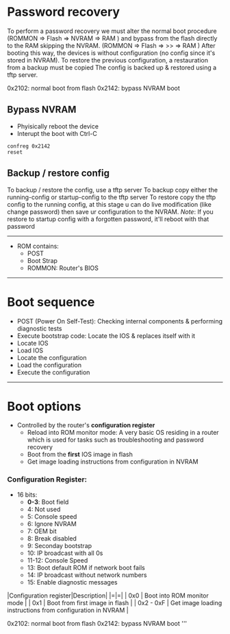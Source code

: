   # Password recovery
  
  To perform a password recovery we must alter the normal boot procedure 
  (ROMMON => Flash => NVRAM => RAM ) 
  and bypass from the flash directly to the RAM skipping the NVRAM.
  (ROMMON => Flash =>  >>   => RAM ) 
  After booting this way, the devices is without configuration (no config since it's stored in NVRAM). To restore the previous configuration, a restauration from a backup must be copied
  The config is backed  up & restored using a tftp server.
  
  
  
  0x2102: normal boot from flash
  0x2142: bypass NVRAM boot
  
  
  ## Bypass NVRAM
  * Phyisically reboot the device
  * Interupt the boot with Ctrl-C
  ```
  confreg 0x2142
  reset
  ```
  
  ## Backup / restore config
  To backup / restore the config, use a tftp server
  To backup copy either the running-config or startup-config to the tftp server
  To restore copy the tftp config to the running config, at this stage u can do live modification (like change password) then save ur configuration to the NVRAM.
    *Note*: If you restore to startup config with a forgotten password, it'll reboot with that password
  
  
  ---
  * ROM contains: 
    * POST
    * Boot Strap
    * ROMMON: Router's BIOS
  
  ---
  
  # Boot sequence 
  
  * POST (Power On Self-Test): Checking internal components & performing diagnostic tests
  * Execute bootstrap code: Locate the IOS & replaces itself with it
  * Locate IOS
  * Load IOS
  * Locate the configuration
  * Load the configuration
  * Execute the configuration 
  
  --- 
  
  # Boot options
  
  * Controlled by the router's **configuration register**
    * Reload into ROM monitor mode: A very basic OS residing in a router which is used for tasks such as troubleshooting and password recovery
    * Boot from the **first** IOS image in flash
    * Get image loading instructions from configuration in NVRAM
  
  ### Configuration Register:
  * 16 bits:
    * **0-3**: Boot field
    * 4: Not used
    * 5: Console speed
    * 6: Ignore NVRAM
    * 7: OEM bit
    * 8: Break disabled
    * 9: Seconday bootstrap
    * 10: IP broadcast with all 0s
    * 11-12: Console Speed
    * 13: Boot default ROM if network boot fails
    * 14: IP broadcast without network numbers
    * 15: Enable diagnostic messages
  
  |Configuration register|Description|
  |=|=|
  | 0x0 | Boot into ROM monitor mode |
  | 0x1 | Boot from first image in flash |
  | 0x2 - 0xF | Get image loading instructions from configuration in NVRAM |
  
  0x2102: normal boot from flash
  0x2142: bypass NVRAM boot
'''
